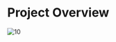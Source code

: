 # Project Overview
![10](https://user-images.githubusercontent.com/124451160/235318418-9ebc1f39-9a5b-45a2-8214-ef88e15c9498.png)
